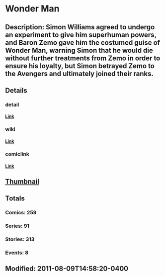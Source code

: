 # Wonder Man
## Description: Simon Williams agreed to undergo an experiment to give him superhuman powers, and Baron Zemo gave him the costumed guise of Wonder Man, warning Simon that he would die without further treatments from Zemo in order to ensure his loyalty, but Simon betrayed Zemo to the Avengers and ultimately joined their ranks.
## Details
### detail
#### [Link](http://marvel.com/characters/2594/wonder_man?utm_campaign=apiRef&utm_source=225578a89fc76f3d20fbffda5d17a88d)
### wiki
#### [Link](http://marvel.com/universe/Wonder_Man_(Simon_Williams)?utm_campaign=apiRef&utm_source=225578a89fc76f3d20fbffda5d17a88d)
### comiclink
#### [Link](http://marvel.com/comics/characters/1009719/wonder_man?utm_campaign=apiRef&utm_source=225578a89fc76f3d20fbffda5d17a88d)
## [Thumbnail](http://i.annihil.us/u/prod/marvel/i/mg/5/40/4ce5a205a2322.jpg)
## Totals
### Comics: 259
### Series: 91
### Stories: 313
### Events: 8
## Modified: 2011-08-09T14:58:20-0400